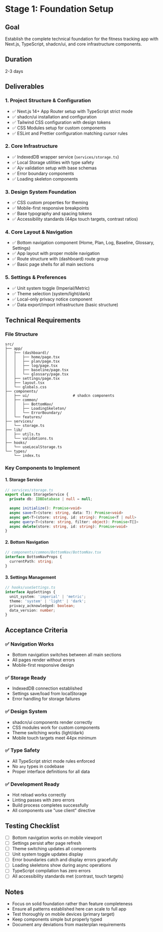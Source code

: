 # Stage 1: Foundation Setup

## Goal
Establish the complete technical foundation for the fitness tracking app with Next.js, TypeScript, shadcn/ui, and core infrastructure components.

## Duration
2-3 days

## Deliverables

### 1. Project Structure & Configuration
- ✅ Next.js 14+ App Router setup with TypeScript strict mode
- ✅ shadcn/ui installation and configuration
- ✅ Tailwind CSS configuration with design tokens
- ✅ CSS Modules setup for custom components
- ✅ ESLint and Prettier configuration matching cursor rules

### 2. Core Infrastructure
- ✅ IndexedDB wrapper service (`services/storage.ts`)
- ✅ Local Storage utilities with type safety
- ✅ Ajv validation setup with base schemas
- ✅ Error boundary components
- ✅ Loading skeleton components

### 3. Design System Foundation
- ✅ CSS custom properties for theming
- ✅ Mobile-first responsive breakpoints
- ✅ Base typography and spacing tokens
- ✅ Accessibility standards (44px touch targets, contrast ratios)

### 4. Core Layout & Navigation
- ✅ Bottom navigation component (Home, Plan, Log, Baseline, Glossary, Settings)
- ✅ App layout with proper mobile navigation
- ✅ Route structure with (dashboard) route group
- ✅ Basic page shells for all main sections

### 5. Settings & Preferences
- ✅ Unit system toggle (Imperial/Metric)
- ✅ Theme selection (system/light/dark)
- ✅ Local-only privacy notice component
- ✅ Data export/import infrastructure (basic structure)

## Technical Requirements

### File Structure
```
src/
├── app/
│   ├── (dashboard)/
│   │   ├── home/page.tsx
│   │   ├── plan/page.tsx
│   │   ├── log/page.tsx
│   │   ├── baseline/page.tsx
│   │   └── glossary/page.tsx
│   ├── settings/page.tsx
│   ├── layout.tsx
│   └── globals.css
├── components/
│   ├── ui/                    # shadcn components
│   ├── common/
│   │   ├── BottomNav/
│   │   ├── LoadingSkeleton/
│   │   └── ErrorBoundary/
│   └── features/
├── services/
│   └── storage.ts
├── lib/
│   ├── utils.ts
│   └── validations.ts
├── hooks/
│   └── useLocalStorage.ts
└── types/
    └── index.ts
```

### Key Components to Implement

#### 1. Storage Service
```typescript
// services/storage.ts
export class StorageService {
  private db: IDBDatabase | null = null;
  
  async initialize(): Promise<void>
  async save<T>(store: string, data: T): Promise<void>
  async get<T>(store: string, id: string): Promise<T | null>
  async query<T>(store: string, filter: object): Promise<T[]>
  async delete(store: string, id: string): Promise<void>
}
```

#### 2. Bottom Navigation
```typescript
// components/common/BottomNav/BottomNav.tsx
interface BottomNavProps {
  currentPath: string;
}
```

#### 3. Settings Management
```typescript
// hooks/useSettings.ts
interface AppSettings {
  unit_system: 'imperial' | 'metric';
  theme: 'system' | 'light' | 'dark';
  privacy_acknowledged: boolean;
  data_version: number;
}
```

## Acceptance Criteria

### ✅ Navigation Works
- Bottom navigation switches between all main sections
- All pages render without errors
- Mobile-first responsive design

### ✅ Storage Ready
- IndexedDB connection established
- Settings save/load from localStorage
- Error handling for storage failures

### ✅ Design System
- shadcn/ui components render correctly
- CSS modules work for custom components
- Theme switching works (light/dark)
- Mobile touch targets meet 44px minimum

### ✅ Type Safety
- All TypeScript strict mode rules enforced
- No `any` types in codebase
- Proper interface definitions for all data

### ✅ Development Ready
- Hot reload works correctly
- Linting passes with zero errors
- Build process completes successfully
- All components use "use client" directive

## Testing Checklist

- [ ] Bottom navigation works on mobile viewport
- [ ] Settings persist after page refresh
- [ ] Theme switching updates all components
- [ ] Unit system toggle updates display
- [ ] Error boundaries catch and display errors gracefully
- [ ] Loading skeletons show during async operations
- [ ] TypeScript compilation has zero errors
- [ ] All accessibility standards met (contrast, touch targets)

## Notes

- Focus on solid foundation rather than feature completeness
- Ensure all patterns established here can scale to full app
- Test thoroughly on mobile devices (primary target)
- Keep components simple but properly typed
- Document any deviations from masterplan requirements
